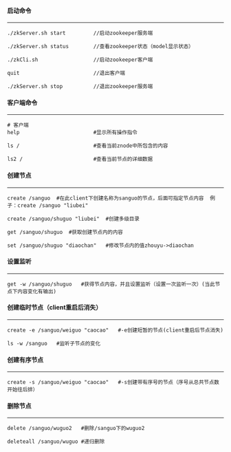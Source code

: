 #### 启动命令

---

```shell
./zkServer.sh start 		//启动zookeeper服务端

./zkServer.sh status 		//查看zookeeper状态（model显示状态）	

./zkCli.sh 					//启动zookeeper客户端

quit 						//退出客户端

./zkServer.sh stop			//退出zookeeper服务端
```



#### 客户端命令

---

```shell
# 客户端
help   						#显示所有操作指令

ls /						#查看当前znode中所包含的内容

ls2 /						#查看当前节点的详细数据
```



#### 创建节点

---

```shell
create /sanguo	#在此client下创建名称为sanguo的节点，后面可指定节点内容  例子：create /sanguo "liubei"

create /sanguo/shuguo "liubei"	#创建多级目录
```

```shell
get /sanguo/shuguo	#获取创建节点内的内容
```

```shell
set /sanguo/shuguo "diaochan"	#修改节点内的值zhouyu->diaochan
```



#### 设置监听

---

```shell
get -w /sanguo/shuguo	#获得节点内容，并且设置监听（设置一次监听一次）(当此节点下内容变化有输出)
```



#### 创建临时节点（client重启后消失）

---

```shell
create -e /sanguo/weiguo "caocao"	#-e创建短暂的节点(client重启后节点消失)	
```

```shell
ls -w /sanguo	#监听子节点的变化
```



#### 创建有序节点

---

```shell
create -s /sanguo/weiguo "caocao"	#-s创建带有序号的节点（序号从总共节点数开始往后排）
```



#### 删除节点

---

```shell
delete /sanguo/wuguo2	#删除/sanguo下的wuguo2

deleteall /sanguo/wuguo	#递归删除
```



